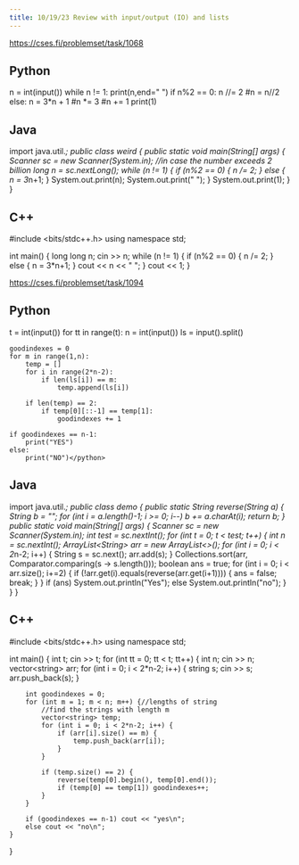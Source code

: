 ```yaml
---
title: 10/19/23 Review with input/output (IO) and lists
---
```

<a href="https://cses.fi/problemset/task/1068">https://cses.fi/problemset/task/1068</a>

## Python
<python>n = int(input())
while n != 1:
    print(n,end=" ")
    if n%2 == 0:
        n //= 2
        #n = n//2
    else:
        n = 3*n + 1
        #n *= 3
        #n += 1
print(1)</python>

## Java
<java>import java.util.*;
public class weird {
    public static void main(String[] args) {
        Scanner sc = new Scanner(System.in);
        //in case the number exceeds 2 billion
        long n = sc.nextLong();
        while (n != 1) {
            if (n%2 == 0) {
                n /= 2;
            }
            else {
                n = 3*n+1;
            }
            System.out.print(n);
            System.out.print(" ");
        }
        System.out.print(1);
    }
}</java>

## C++
<cpp>#include &lt;bits/stdc++.h>
using namespace std;

int main() {
    long long n;
    cin >> n;
    while (n != 1) {
        if (n%2 == 0) {
            n /= 2;
        }
        else {
            n = 3*n+1;
        }
        cout << n << " ";
    }
    cout << 1;
}</cpp>

<a href="https://cses.fi/problemset/task/1094">https://cses.fi/problemset/task/1094</a>

## Python
<python>t = int(input())
for tt in range(t):
    n = int(input())
    ls = input().split()
    
    goodindexes = 0
    for m in range(1,n):
        temp = []
        for i in range(2*n-2):
            if len(ls[i]) == m:
                temp.append(ls[i])
        
        if len(temp) == 2:
            if temp[0][::-1] == temp[1]:
                goodindexes += 1
    
    if goodindexes == n-1:
        print("YES")
    else:
        print("NO")</python>

## Java
<java>import java.util.*;
public class demo {
    public static String reverse(String a) {
        String b = "";
        for (int i = a.length()-1; i  >= 0; i--) b += a.charAt(i);
        return b;
    }
    public static void main(String[] args) {
        Scanner sc = new Scanner(System.in);
        int test = sc.nextInt();
        for (int t = 0; t < test; t++) {
            int n = sc.nextInt();
            ArrayList&lt;String> arr = new ArrayList<>();
            for (int i = 0; i < 2*n-2; i++) {
                String s = sc.next();
                arr.add(s);
            }
            Collections.sort(arr, Comparator.comparing(s -> s.length()));
            boolean ans = true;
            for (int i = 0; i < arr.size(); i+=2) {
                if (!arr.get(i).equals(reverse(arr.get(i+1)))) {
                    ans = false;
                    break;
                }
            }
            if (ans) System.out.println("Yes");
            else System.out.println("no");
        }
    }
}</java>

## C++
<cpp>#include &lt;bits/stdc++.h>
using namespace std;

int main() {
    int t; cin >> t;
    for (int tt = 0; tt < t; tt++) {
        int n; cin >> n;
        vector&lt;string> arr;
        for (int i = 0; i < 2*n-2; i++) {
            string s; cin >> s;
            arr.push_back(s);
        }

        int goodindexes = 0;
        for (int m = 1; m < n; m++) {//lengths of string
            //find the strings with length m
            vector<string> temp;
            for (int i = 0; i < 2*n-2; i++) {
                if (arr[i].size() == m) {
                    temp.push_back(arr[i]);
                }
            }

            if (temp.size() == 2) {
                reverse(temp[0].begin(), temp[0].end());
                if (temp[0] == temp[1]) goodindexes++;
            }
        }

        if (goodindexes == n-1) cout << "yes\n";
        else cout << "no\n";
    }
}</cpp>